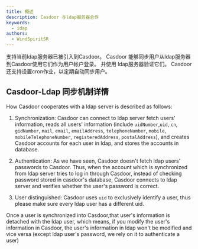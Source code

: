 ```yaml
---
title: 概述
description: Casdoor 与ldap服务器合作
keywords:
  - idap
authors:
  - WindSpiritSR
---
```


支持当前ldap服务器已被引入到Casdoor。 Casdoor 能够同步用户从ldap服务器到Casdoor使用它们作为用户帐户登录。 并使用 ldap服务器验证它们。 Casdoor还支持设置cron作业，以定期自动同步用户。
## Casdoor-Ldap 同步机制详情
How Casdoor cooperates with a ldap server is described as follows:

1. Synchronization: Casdoor can connect to ldap server fetch users' information, reads all users' information (include `uidNumber`,`uid`, `cn`, `gidNumber`, `mail`, `email`, `emailAddress`, `telephoneNumber`, `mobile`, `mobileTelephoneNumber`, `registeredAddress`, `postalAddress`), and creates Casdoor accounts for each user in ldap, and stores the accounts in database.

2. Authentication: As we have seen, Casdoor doesn't fetch ldap users' passwords to Casdoor. Thus, when the account which is synchronized from ldap server tries to log in through Casdoor, instead of checking password stored in casdoor's database, Casdoor connects to ldap server and verifies whether the user's password is correct.

3. User distinguished: Casdoor uses `uid` to exclusively identify a user, thus please make sure every ldap user has a different uid.

Once a user is synchronized into Casdoor,that user's information is detached with the ldap user, which means, if you modify the user's information in Casdoor, the user's information in ldap won't be modified and vice versa (except ldap user's password, we rely on it to authenticate a user)





